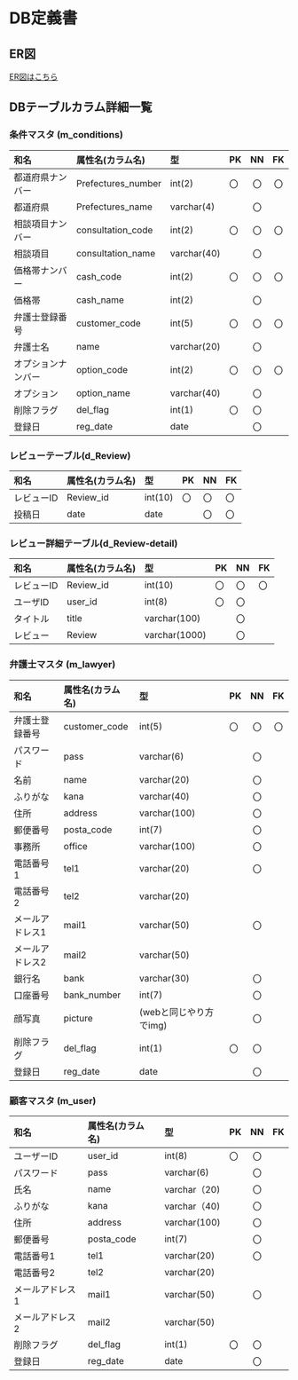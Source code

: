 # DB定義書
## ER図
[ER図はこちら](https://github.com/Aso2001374/2021sys-design/blob/main/0705kadai.md "ER図はこちら")

## DBテーブルカラム詳細一覧

### 条件マスタ (m_conditions)
|和名|属性名(カラム名)|型|PK|NN|FK|
|:---|:-----|:--|:--|:--:|:--:|
|都道府県ナンバー|Prefectures_number|int(2)|〇|〇|〇|
|都道府県|Prefectures_name|varchar(4)||〇||
|相談項目ナンバー|consultation_code|int(2)|〇|〇|〇|
|相談項目|consultation_name|varchar(40)| |〇| |
|価格帯ナンバー|cash_code|int(2)|〇|〇|〇|
|価格帯|cash_name|int(2)||〇||
|弁護士登録番号|customer_code|int(5)|〇|〇|〇|
|弁護士名|name|varchar(20)||〇||
|オプションナンバー|option_code|int(2)|〇|〇|〇|
|オプション|option_name|varchar(40)||〇||
|削除フラグ|del_flag|int(1)|〇|〇|　|
|登録日|reg_date|date| |〇| |

### レビューテーブル(d_Review)
|和名|属性名(カラム名)|型|PK|NN|FK|
|:--|:-----|:--|:--|:--|:--|
|レビューID|Review_id|int(10)|〇|〇|〇|
|投稿日|date|date| |〇|〇|


### レビュー詳細テーブル(d_Review-detail)
|和名|属性名(カラム名)|型|PK|NN|FK|
|:--|:-----|:--|:--|:--|:--|
|レビューID|Review_id|int(10)|〇|〇|〇|
|ユーザID|user_id|int(8)|〇|〇|　|
|タイトル|title|varchar(100)| |〇||
|レビュー|Review|varchar(1000)| |〇||


### 弁護士マスタ (m_lawyer)
|和名|属性名(カラム名)|型|PK|NN|FK|
|:---|:-----|:--|:--|:--:|:--:|
|弁護士登録番号|customer_code|int(5)|〇|〇|〇|
|パスワード|pass|varchar(6)| |〇| |
|名前|name|varchar(20)| |〇|　|
|ふりがな|kana|varchar(40)| |〇|　|
|住所|address|varchar(100)| |〇| |
|郵便番号|posta_code|int(7)| |〇| |
|事務所|office|varchar(100)| |〇| |
|電話番号1|tel1|varchar(20)| |〇|　|
|電話番号2|tel2|varchar(20)| ||　|
|メールアドレス1|mail1|varchar(50)| |〇| |
|メールアドレス2|mail2|varchar(50)| || |
|銀行名|bank|varchar(30)| |〇| |
|口座番号|bank_number|int(7)| |〇| |
|顔写真|picture|(webと同じやり方でimg)| |〇| |
|削除フラグ|del_flag|int(1)|〇|〇|　|
|登録日|reg_date|date| |〇| |



### 顧客マスタ (m_user)
|和名|属性名(カラム名)|型|PK|NN|FK|
|:---|:-----|:--|:--|:--:|:--:|
|ユーザーID|user_id|int(8)|〇|〇|　|
|パスワード|pass|varchar(6)| |〇| |
|氏名|name|varchar（20)| |〇| |
|ふりがな|kana|varchar（40)| |〇|　|
|住所|address|varchar(100)| |〇| |
|郵便番号|posta_code|int(7)| |〇| |
|電話番号1|tel1|varchar(20)| |〇|　|
|電話番号2|tel2|varchar(20)| ||　|
|メールアドレス1|mail1|varchar(50)| |〇| |
|メールアドレス2|mail2|varchar(50)| || |
|削除フラグ|del_flag|int(1)|〇|〇|　|
|登録日|reg_date|date| |〇| |
